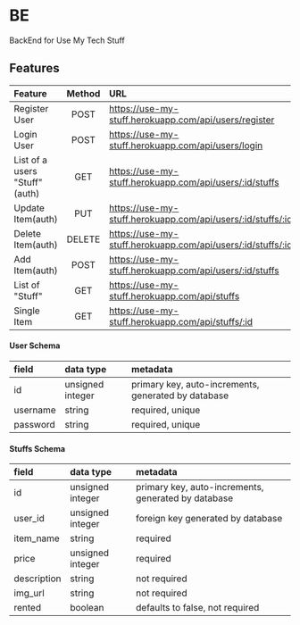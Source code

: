 # BE
BackEnd for Use My Tech Stuff

## Features

| Feature | Method | URL |
| :--|:--:|:--|
| Register User | POST | https://use-my-stuff.herokuapp.com/api/users/register | 
| Login User | POST | https://use-my-stuff.herokuapp.com/api/users/login |
| List of a users "Stuff"(auth) | GET | https://use-my-stuff.herokuapp.com/api/users/:id/stuffs |
| Update Item(auth) | PUT | https://use-my-stuff.herokuapp.com/api/users/:id/stuffs/:id |
| Delete Item(auth) | DELETE | https://use-my-stuff.herokuapp.com/api/users/:id/stuffs/:id |
| Add Item(auth) | POST | https://use-my-stuff.herokuapp.com/api/users/:id/stuffs |
| List of "Stuff" | GET | https://use-my-stuff.herokuapp.com/api/stuffs |
| Single Item | GET | https://use-my-stuff.herokuapp.com/api/stuffs/:id |

#### User Schema

| field       | data type        | metadata                                            |
| :---------- | :--------------- | :-------------------------------------------------- |
| id          | unsigned integer | primary key, auto-increments, generated by database |
| username    | string           | required, unique                                    |
| password    | string           | required, unique                                    |

#### Stuffs Schema

| field       | data type        | metadata                                            |
| :---------- | :--------------- | :-------------------------------------------------- |
| id          | unsigned integer | primary key, auto-increments, generated by database |
| user_id     | unsigned integer | foreign key generated by database |
| item_name        | string           | required                                   |
| price       | unsigned integer | required                                            |
| description        | string           | not required                                   |
| img_url       | string | not required                                           |
| rented       | boolean | defaults to false, not required                                           |
